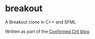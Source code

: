 breakout
========

A Breakout clone in C++ and SFML

Written as part of the [Confirmed Crit blog](http://blog.confirmedcrit.com).